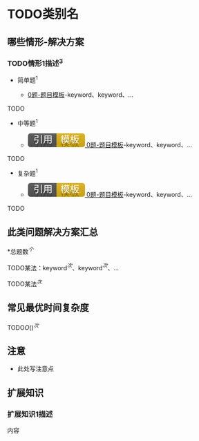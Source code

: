 # TODO类别名

## 哪些情形-解决方案

### TODO情形1描述$^3$

+ 简单题$^1$

  + [0题-题目模板]-keyword、keyword、...

TODO

+ 中等题$^1$

  + [![[引用][模板]](/figures/Ref-Template.svg) 0题-题目模板](/0-ProblemTemplate.md)-keyword、keyword、...

TODO

+ 复杂题$^1$

  + [![[引用][模板]](/figures/Ref-Template.svg) 0题-题目模板](/0-ProblemTemplate.md)-keyword、keyword、...

TODO

## 此类问题解决方案汇总

\*总题数$^个$

TODO某法：keyword$^次$、keyword$^次$、...

TODO某法$^次$

## 常见最优时间复杂度

TODO$O()^次$

## 注意

+ 此处写注意点

## 扩展知识

### 扩展知识1描述

内容

<!-- 题目链接 -->
[0题-题目模板]:0-ProblemTemplate.md
